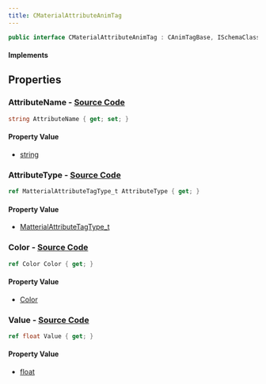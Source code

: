 ```yaml
---
title: CMaterialAttributeAnimTag
---
```


```csharp
public interface CMaterialAttributeAnimTag : CAnimTagBase, ISchemaClass<CAnimTagBase>, ISchemaClass<CMaterialAttributeAnimTag>, ISchemaField, ISchemaClass, INativeHandle
```

#### Implements

## Properties

### **AttributeName** - [Source Code](https://github.com/swiftly-solution/swiftlys2/blob/main/managed/src/SwiftlyS2.Generated/Schemas/Interfaces/CMaterialAttributeAnimTag.cs#L16)

```csharp
string AttributeName { get; set; }
```

#### Property Value

- [string](https://learn.microsoft.com/dotnet/api/system.string)

### **AttributeType** - [Source Code](https://github.com/swiftly-solution/swiftlys2/blob/main/managed/src/SwiftlyS2.Generated/Schemas/Interfaces/CMaterialAttributeAnimTag.cs#L18)

```csharp
ref MatterialAttributeTagType_t AttributeType { get; }
```

#### Property Value

- [MatterialAttributeTagType_t](/docs/api/shared/schemadefinitions/matterialattributetagtype_t)

### **Color** - [Source Code](https://github.com/swiftly-solution/swiftlys2/blob/main/managed/src/SwiftlyS2.Generated/Schemas/Interfaces/CMaterialAttributeAnimTag.cs#L22)

```csharp
ref Color Color { get; }
```

#### Property Value

- [Color](/docs/api/shared/natives/color)

### **Value** - [Source Code](https://github.com/swiftly-solution/swiftlys2/blob/main/managed/src/SwiftlyS2.Generated/Schemas/Interfaces/CMaterialAttributeAnimTag.cs#L20)

```csharp
ref float Value { get; }
```

#### Property Value

- [float](https://learn.microsoft.com/dotnet/api/system.single)

